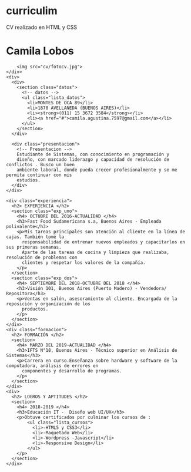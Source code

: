 # curriculim
CV realizado en HTML y CSS

<html>
  <head>
    <meta charset="UTF-8">
    <meta name="viewport" content="width=device-width, initial-scale=1.0">
    <meta http-equiv="X-UA-Compatible" content="ie=edge">
    <link rel="stylesheet" href="cv/estilos_cv.css">
    <link href="https://fonts.googleapis.com/css2?family=Playfair+Display:ital,wght@1,800&display=swap" rel="stylesheet">
    <title>Curriculum Vitae Camila Lobos</title>
  </head>
  <body>
    <div class="contenedor">
        <h1> Camila  Lobos</h1>

        <img src="cv/fotocv.jpg">
    </div>
    <div>
      <div>
        <section class="datos">
          <!-- datos -->
          <ul class="lista_datos">
            <li>MONTES DE OCA 89</li>
            <li>1870 AVELLANEDA (BUENOS AIRES)</li>
            <li><strong>(011) 15 3672 3584</strong></li>
            <li><a href="#">camila.agustina.7597@gmail.com</a></li>
          </ul>
        </section>
      </div>

      <div class="presentacion">
        <!-- Presentacion -->
        Estudiante de Sistemas, con conocimiento en programación y
        diseño, con marcado liderazgo y capacidad de resolución de conflictos . Busco un buen
        ambiente laboral, donde pueda crecer profesionalmente y se me permita continuar con mis
        estudios.
      </div>
    </div>

    <div class="experiencia">
      <h2> EXPERIENCIA </h2>
      <section class="exp_uno">
        <h4> OCTUBRE DEL 2016-ACTUALIDAD </h4>
        <h3>Fast Food Sudamericana s.a, Buenos Aires​ - Empleada polivalente</h3>
        <p>Mis tareas principales son atención al cliente en la línea de cajas. También tomé la
          responsabilidad de entrenar nuevos empleados y capacitarlos en sus primeras semanas.
          Aparte de las tareas de cocina y limpieza que realizaba, resolución de problemas con
          clientes y respetar los valores de la compañía.
        </p>
      </section>
      <section class="exp_dos">
        <h4> SEPTIEMBRE DEL 2018-OCTUBRE DEL 2018 </h4>
        <h3>Visión 101, Buenos Aires (Puerto Madero)​ - Vendedora/ Repositora</h3>
        <p>Ventas en salón, asesoramiento al cliente. Encargada de la reposición y organización de los
          productos.
        </p>
      </section>
    </div>
    <div class="formacion">
      <h2> FORMACIÓN </h2>
      <section>
        <h4> MARZO DEL 2019-ACTUALIDAD </h4>
        <h3>IFTS N°18, Buenos Aires​ - Técnico superior en Análisis de Sistemas</h3>
        <p>Carrera en curso.Enseñanza sobre hardware y software de la computadora, análisis de errores en
          componentes y desarrollo de programas.
        </p>
      </section>
    </div>
    <div>
      <h2> LOGROS Y APTITUDES </h2>
      <section>
        <h4> 2018-2019 </h4>
        <h3>Educación IT - ​ Diseño web UI/UX</h3>
        <p>Obtuve certificados por culminar los cursos de :
            <ul class="lista_cursos">
              <li>-HTML5 y CSS3</li>
              <li>-Maquetado Web</li>
              <li>-Wordpress -Javascript</li>
              <li>-Responsive Design</li>
            </ul>
        </p>
      </section>
    </div>
  </body>
</html>
